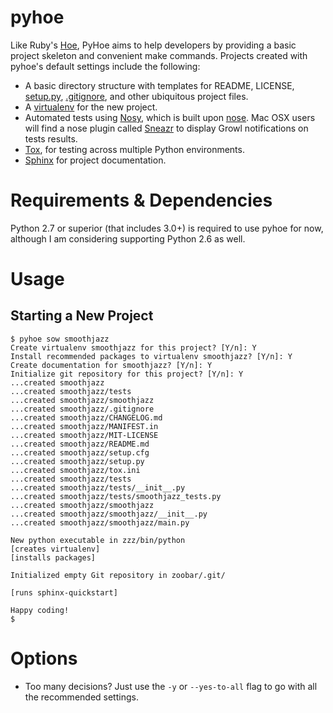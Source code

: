 # pyhoe

Like Ruby's [Hoe](https://github.com/seattlerb/hoe), PyHoe aims
to help developers by providing a basic project skeleton and 
convenient make commands. Projects created with pyhoe's default
settings include the following:

- A basic directory structure with templates for README, LICENSE,
  [setup.py](http://docs.python.org/distutils/setupscript.html),
  [.gitignore](http://help.github.com/ignore-files/), and other
  ubiquitous project files.
- A [virtualenv](http://pypi.python.org/pypi/virtualenv) for the new
  project.
- Automated tests using [Nosy](https://bitbucket.org/douglatornell/nosy),
  which is built upon [nose](http://readthedocs.org/docs/nose/en/latest/).
  Mac OSX users will find a nose plugin called [Sneazr](https://github.com/jessemiller/Sneazr)
  to display Growl notifications on tests results.
- [Tox](http://tox.readthedocs.org/en/latest/index.html), for testing
  across multiple Python environments.
- [Sphinx](http://sphinx.pocoo.org/) for project documentation.

# Requirements & Dependencies

Python 2.7 or superior (that includes 3.0+) is required to use pyhoe for now,
although I am considering supporting Python 2.6 as well.

# Usage

## Starting a New Project

    $ pyhoe sow smoothjazz
    Create virtualenv smoothjazz for this project? [Y/n]: Y
    Install recommended packages to virtualenv smoothjazz? [Y/n]: Y
    Create documentation for smoothjazz? [Y/n]: Y
    Initialize git repository for this project? [Y/n]: Y
    ...created smoothjazz
    ...created smoothjazz/tests
    ...created smoothjazz/smoothjazz
    ...created smoothjazz/.gitignore
    ...created smoothjazz/CHANGELOG.md
    ...created smoothjazz/MANIFEST.in
    ...created smoothjazz/MIT-LICENSE
    ...created smoothjazz/README.md
    ...created smoothjazz/setup.cfg
    ...created smoothjazz/setup.py
    ...created smoothjazz/tox.ini
    ...created smoothjazz/tests
    ...created smoothjazz/tests/__init__.py
    ...created smoothjazz/tests/smoothjazz_tests.py
    ...created smoothjazz/smoothjazz
    ...created smoothjazz/smoothjazz/__init__.py
    ...created smoothjazz/smoothjazz/main.py

    New python executable in zzz/bin/python
    [creates virtualenv]
    [installs packages]
   
    Initialized empty Git repository in zoobar/.git/

    [runs sphinx-quickstart]
    
    Happy coding!
    $

# Options

- Too many decisions? Just use the `-y` or `--yes-to-all` flag to go
  with all the recommended settings.
